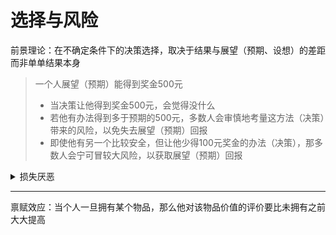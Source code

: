 # 选择与风险

前景理论：在不确定条件下的决策选择，取决于结果与展望（预期、设想）的差距而非单单结果本身

> 一个人展望（预期）能得到奖金500元
>
> * 当决策让他得到奖金500元，会觉得没什么
> * 若他有办法得到多于预期的500元，多数人会审慎地考量这方法（决策）带来的风险，以免失去展望（预期）回报
> * 即使他有另一个比较安全，但让他少得100元奖金的办法（决策），那多数人会宁可冒较大风险，以获取展望（预期）回报

<details>

<summary>损失厌恶</summary>

面对同样数量的利得与损失时，认为损失更加难以忍受（损失带来的负效用为正效用的2至2.5倍）

</details>

***

禀赋效应：当个人一旦拥有某个物品，那么他对该物品价值的评价要比未拥有之前大大提高
